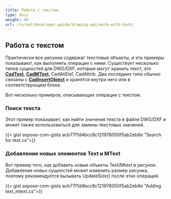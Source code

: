 ```yaml
---
title: Работа с текстом
type: docs
weight: 40
url: /ru/net/developer-guide/drawing-api/work-with-text/
---
```


## **Работа с текстом**

Практически все рисунки содержат текстовые объекты, и эти примеры показывают, как выполнять операции с ними. 
Существует несколько типов сущностей для DWG/DXF, которые могут хранить текст, это [**CadText**](https://reference.aspose.com/cad/net/aspose.cad.fileformats.cad.cadobjects/cadtext/), 
[**CadMText**](https://reference.aspose.com/cad/net/aspose.cad.fileformats.cad.cadobjects/cadmtext/),
CadAttDef, CadAttrib. Два последних типа обычно связаны 
с [**CadInsertObject**](https://reference.aspose.com/cad/net/aspose.cad.fileformats.cad.cadobjects/cadinsertobject/)
и хранятся внутри него или в соответствующем блоке.

Вот несколько примеров, описывающих операции с текстом.

### **Поиск текста**

Этот пример показывает, как найти значения текста в файле DWG/DXF и может также использоваться для замены текстовых значений.

{{< gist aspose-com-gists acb77f1d4bcc8c121978050f5ab2eb6e "Search for text.cs">}}

### **Добавление новых элементов Text и MText**

Вот пример того, как добавить новые объекты Text/Mtext в рисунок. Добавление новых сущностей может изменить размер рисунка, поэтому рекомендуется
вызывать UpdateSize() после этих операций.

{{< gist aspose-com-gists acb77f1d4bcc8c121978050f5ab2eb6e "Adding text_mtext.cs">}}
